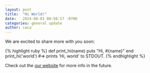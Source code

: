 ```yaml
---
layout: post
title:  "Hi World!"
date:   2024-08-01 00:56:17 -0700
categories: general update
author: caca
---
```

We are excited to share more with you soon:

{% highlight ruby %}
def print_hi(name)
  puts "Hi, #{name}"
end
print_hi('world')
#=> prints 'Hi, world' to STDOUT.
{% endhighlight %}

Check out the [our website] for more info in the future.

[our website]: https://jacaai.com

